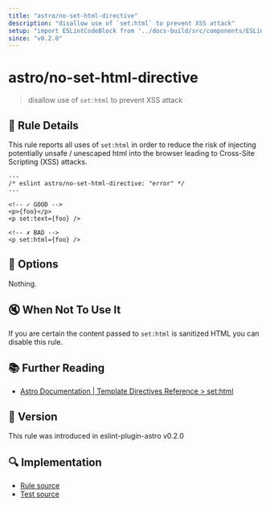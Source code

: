 ```yaml
---
title: "astro/no-set-html-directive"
description: "disallow use of `set:html` to prevent XSS attack"
setup: "import ESLintCodeBlock from '../docs-build/src/components/ESLintCodeBlockWrap.astro'"
since: "v0.2.0"
---
```


# astro/no-set-html-directive

> disallow use of `set:html` to prevent XSS attack

## :book: Rule Details

This rule reports all uses of `set:html` in order to reduce the risk of injecting potentially unsafe / unescaped html into the browser leading to Cross-Site Scripting (XSS) attacks.

<ESLintCodeBlock>

<!--eslint-skip-->

```astro
---
/* eslint astro/no-set-html-directive: "error" */
---

<!-- ✓ GOOD -->
<p>{foo}</p>
<p set:text={foo} />

<!-- ✗ BAD -->
<p set:html={foo} />
```

</ESLintCodeBlock>

## :wrench: Options

Nothing.

## :mute: When Not To Use It

If you are certain the content passed to `set:html` is sanitized HTML you can disable this rule.

## :books: Further Reading

- [Astro Documentation | Template Directives Reference > set:html](https://docs.astro.build/en/reference/directives-reference/#sethtml)

## :rocket: Version

This rule was introduced in eslint-plugin-astro v0.2.0

## :mag: Implementation

- [Rule source](https://github.com/ota-meshi/eslint-plugin-astro/blob/main/src/rules/no-set-html-directive.ts)
- [Test source](https://github.com/ota-meshi/eslint-plugin-astro/blob/main/tests/src/rules/no-set-html-directive.ts)
